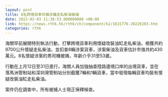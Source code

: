 ```yaml
---
layout: post
title: 8名跨境貨車司機涉嫌走私柴油被捕
date: 2022-02-03 11:38:53.000000000 +08:00
link: https://news.rthk.hk/rthk/ch/component/k2/1631776-20220203.htm
categories: rthk
---
```


海關早前展開特別執法行動，打擊跨境貨車利用懷疑改裝油缸走私柴油，檢獲共約9700公升懷疑走私柴油，並扣查8輛涉案貨車，涉案柴油及貨車估計市值共約430萬元。8名懷疑涉案的男司機被捕，年齡介乎31至53歲。

行動在上月12日至31日進行，海關人員加強抽查陸路邊境口岸的出境貨車，並在落馬洲管制站和深圳灣管制站分別截獲7輛和1輛貨車，當中發現每輛貨車均裝有懷疑改裝油缸走私柴油。

案件仍在調查中，所有被捕人士現正保釋候查。
